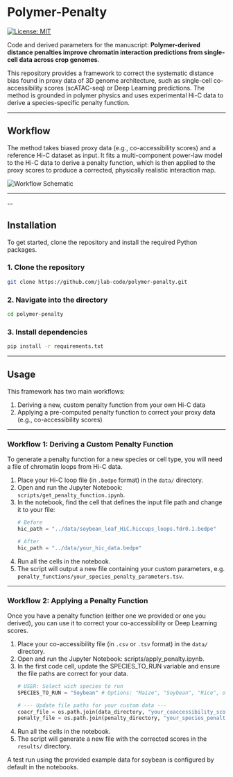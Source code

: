 # Polymer-Penalty

[![License: MIT](https://img.shields.io/badge/License-MIT-yellow.svg)](https://opensource.org/licenses/MIT)

Code and derived parameters for the manuscript: **Polymer-derived distance penalties improve chromatin interaction predictions from single-cell data across crop genomes**.

This repository provides a framework to correct the systematic distance bias found in proxy data of 3D genome architecture, such as single-cell co-accessibility scores (scATAC-seq) or Deep Learning predictions. 
The method is grounded in polymer physics and uses experimental Hi-C data to derive a species-specific penalty function.

---

## Workflow

The method takes biased proxy data (e.g., co-accessibility scores) and a reference Hi-C dataset as input. 
It fits a multi-component power-law model to the Hi-C data to derive a penalty function, which is then applied to the proxy scores to produce a corrected, physically realistic interaction map.


![Workflow Schematic](https://github.com/user-attachments/assets/8ac39991-2314-4140-a223-7416ccf280f8)

---

--

## Installation

To get started, clone the repository and install the required Python packages.

### 1. Clone the repository
```bash
git clone https://github.com/jlab-code/polymer-penalty.git
```

### 2. Navigate into the directory
```bash
cd polymer-penalty
```

### 3. Install dependencies
```bash
pip install -r requirements.txt
```

---

## Usage

This framework has two main workflows:
1. Deriving a new, custom penalty function from your own Hi-C data
2. Applying a pre-computed penalty function to correct your proxy data (e.g., co-accessibility scores)

---

### Workflow 1: Deriving a Custom Penalty Function

To generate a penalty function for a new species or cell type, you will need a file of chromatin loops from Hi-C data.

1. Place your Hi-C loop file (in `.bedpe` format) in the `data/` directory.
2. Open and run the Jupyter Notebook: `scripts/get_penalty_function.ipynb`.
3. In the notebook, find the cell that defines the input file path and change it to your file:
   ```python
   # Before
   hic_path = "../data/soybean_leaf_HiC.hiccups_loops.fdr0.1.bedpe"

   # After
   hic_path = "../data/your_hic_data.bedpe"
   ```
4. Run all the cells in the notebook.
5. The script will output a new file containing your custom parameters, e.g. `penalty_functions/your_species_penalty_parameters.tsv`.

---

### Workflow 2: Applying a Penalty Function

Once you have a penalty function (either one we provided or one you derived), you can use it to correct your co-accessibility or Deep Learning scores.

1. Place your co-accessibility file (in `.csv` or `.tsv` format) in the `data/` directory.
2. Open and run the Jupyter Notebook: scripts/apply_penalty.ipynb.
3. In the first code cell, update the SPECIES_TO_RUN variable and ensure the file paths are correct for your data.
   ```python
   # USER: Select wich species to run
   SPECIES_TO_RUN = "Soybean" # Options: "Maize", "Soybean", "Rice", or your custom name
   
   # --- Update file paths for your custom data ---
   coacr_file = os.path.join(data_directory, "your_coaccessibility_scores.csv")
   penalty_file = os.path.join(penalty_directory, "your_species_penalty_parameters.tsv")
   ```
4. Run all the cells in the notebook.
5. The script will generate a new file with the corrected scores in the `results/` directory.

A test run using the provided example data for soybean is configured by default in the notebooks.

